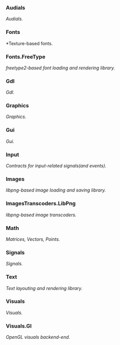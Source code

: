 ### Audials
*Audials.*

### Fonts
*Texture-based fonts.

### Fonts.FreeType
*freetype2-based font loading and rendering library.*

### Gdl
*Gdl.*

### Graphics
*Graphics.*

### Gui
*Gui.*

### Input
*Contracts for input-related signals(and events).*

### Images
*libpng-based image loading and saving library.*

### ImagesTranscoders.LibPng
*libpng-based image transcoders.*

### Math
*Matrices, Vectors, Points.*

### Signals
*Signals.*

### Text
*Text layouting and rendering library.*

### Visuals
*Visuals.*

### Visuals.Gl
*OpenGL visuals backend-end.*